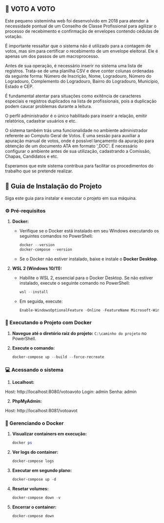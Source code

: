 ## 🚀 VOTO A VOTO

Este pequeno sisteminha web foi desenvolvido em 2018 para atender à necessidade pontual de um Conselho de Classe Profissional para agilizar o processo de recebimento e confirmação de envelopes contendo cédulas de votação.

É importante ressaltar que o sistema não é utilizado para a contagem de votos, mas sim para certificar o recebimento de um envelope eleitoral. Ele é apenas um dos passos de um macroprocesso.

Antes de sua operação, é necessário inserir no sistema uma lista de registros. Trata-se de uma planilha CSV e deve conter colunas ordenadas da seguinte forma: Número de Inscrição, Nome, Logradouro, Número do Logradouro, Complemento do Logradouro, Bairro do Logradouro, Município, Estado e CEP.

É fundamental atentar para situações como exitência de caracteres especiais e registros duplicados na lista de profissionais, pois a duplicação podem caucar problemas durante a leitura.

O perfil administrador é o único habilitado para inserir a relação, emitir relatórios, cadastrar usuários e etc.

O sistema também trás uma funcionalidade no ambiente administrador referente ao Computo Geral de Votos. É uma sessão para auxiliar a apuração manual de votos, onde é possível lançamento da apuração para obtenção de um documento ATA em formato ',DOC'. É necessário configurar o ambiente antes de sua utilização, cadastrando a Comissão, Chapas, Candidatos e etc.

Esperamos que este sistema contribua para facilitar os procedimentos do trabalho que se pretende realizar.

## 🚀 Guia de Instalação do Projeto

Siga este guia para instalar e executar o projeto em sua máquina.

### ⚙️ Pré-requisitos

1. **Docker:**
    - Verifique se o Docker está instalado em seu Windows executando os seguintes comandos no PowerShell:
      ```powershell
      docker --version
      docker-compose --version
      ```
    - Se o Docker não estiver instalado, baixe e instale o **Docker Desktop**.

2. **WSL 2 (Windows 10/11):**
    - Habilite o WSL 2, essencial para o Docker Desktop. Se não estiver instalado, execute o seguinte comando no PowerShell:
      ```powershell
      wsl --install
      ```
    - Em seguida, execute:
      ```powershell
      Enable-WindowsOptionalFeature -Online -FeatureName Microsoft-Windows-Subsystem-Linux
      ```

### 🐳 Executando o Projeto com Docker

1. **Navegue até o diretório raiz do projeto:** `C:\caminho do projeto` no PowerShell.

2. **Execute o comando:**
   ```powershell
   docker-compose up --build --force-recreate

### :computer: Acessando o sistema

1. **Localhost:** 

Host: http://localhost:8080/votoavoto
Login: admin
Senha: admin

2. **PhpMyAdmin:** 

Host: http://localhost:8081/votoavot

### 🐳 Gerenciando o Docker

1. **Visualizar containers em execução:** 
    ```powershelL
    docker ps

2. **Ver logs do container:** 
    ```powershelL 
    docker-compose logs

    
2. **Executar em segundo plano:** 
    ```powershelL 
    docker-compose up -d


2. **Resetar volumes:** 
    ```powershelL 
    docker-compose down -v


2. **Encerrar o container:** 
    ```powershelL 
    docker-compose down